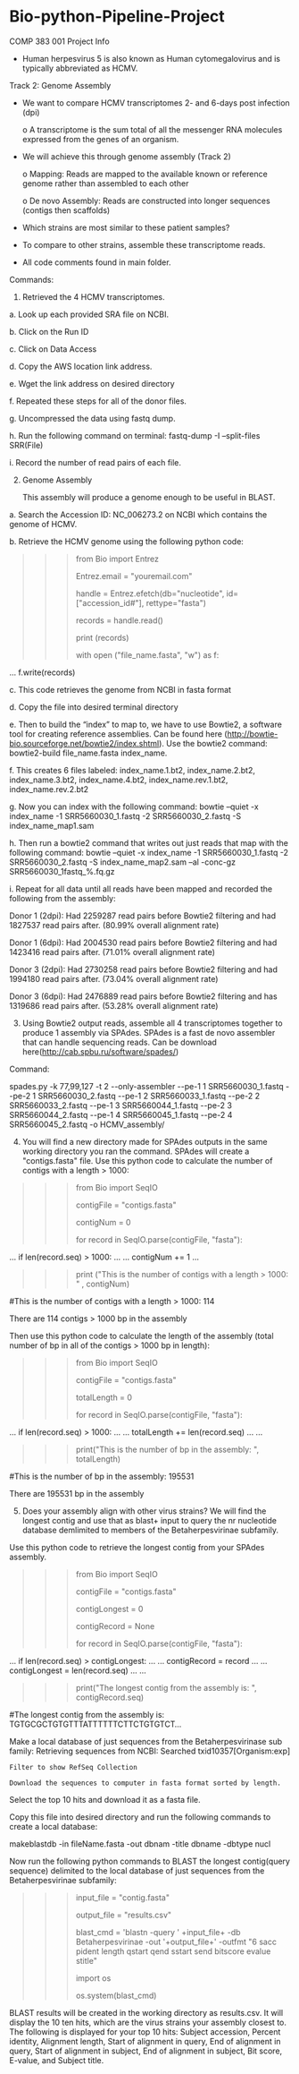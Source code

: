 # Bio-python-Pipeline-Project
COMP 383 001
Project Info
-	Human herpesvirus 5 is also known as Human cytomegalovirus and is typically abbreviated as HCMV.

Track 2: Genome Assembly
-	We want to compare HCMV transcriptomes 2- and 6-days post infection (dpi)

	o A transcriptome is the sum total of all the messenger RNA molecules expressed from the genes of an organism.
	
-	We will achieve this through genome assembly (Track 2)

       o Mapping: Reads are mapped to the available known or reference genome rather than assembled to each other
       
       o De novo Assembly: Reads are constructed into longer sequences (contigs then scaffolds)

-	Which strains are most similar to these patient samples?

-	To compare to other strains, assemble these transcriptome reads.

-	All code comments found in main folder.


Commands:

1.	Retrieved the 4 HCMV transcriptomes.

a.	Look up each provided SRA file on NCBI.

b.	Click on the Run ID

c.	Click on Data Access

d.	Copy the AWS location link address.

e.	Wget the link address on desired directory

f.	Repeated these steps for all of the donor files.

g.	Uncompressed the data using fastq dump.

h.	Run the following command on terminal: fastq-dump -I –split-files SRR(File)

i.	Record the number of read pairs of each file.



2.	Genome Assembly
	
	This assembly will produce a genome enough to be useful in BLAST.

a.	Search the Accession ID: NC_006273.2 on NCBI which contains the genome of HCMV.

b.	Retrieve the HCMV genome using the following python code:


>>> from Bio import Entrez
>>> 
>>> Entrez.email = "youremail.com"
>>> 
>>> handle = Entrez.efetch(db="nucleotide", id=["accession_id#"], rettype="fasta")
>>> 
>>> records = handle.read()
>>> 
>>> print (records)
>>> 
>>> with open ("file_name.fasta", "w") as f:
>>> 
... 	f.write(records)

	

c.	This code retrieves the genome from NCBI in fasta format 

d.	Copy the file into desired terminal directory 

e.	Then to build the “index” to map to, we have to use Bowtie2, a software tool for creating reference assemblies. Can be found here (http://bowtie-bio.sourceforge.net/bowtie2/index.shtml). Use the bowtie2 command: bowtie2-build file_name.fasta index_name.

f.	This creates 6 files labeled:
index_name.1.bt2, index_name.2.bt2, index_name.3.bt2, index_name.4.bt2, index_name.rev.1.bt2, index_name.rev.2.bt2

g.	Now you can index with the following command: bowtie –quiet -x index_name -1 SRR5660030_1.fastq -2 SRR5660030_2.fastq -S index_name_map1.sam

h.	Then run a bowtie2 command that writes out just reads that map with the following command: bowtie –quiet -x index_name -1 SRR5660030_1.fastq -2 SRR5660030_2.fastq -S index_name_map2.sam –al -conc-gz SRR5660030_1fastq_%.fq.gz 

i.	Repeat for all data until all reads have been mapped and recorded the following from the assembly:

Donor 1 (2dpi): Had 2259287 read pairs before Bowtie2 filtering and had 1827537 read pairs after. (80.99% overall alignment rate)

Donor 1 (6dpi): Had 2004530 read pairs before Bowtie2 filtering and had 1423416 read pairs after. (71.01% overall alignment rate)

Donor 3 (2dpi): Had 2730258 read pairs before Bowtie2 filtering and had 1994180 read pairs after. (73.04% overall alignment rate)

Donor 3 (6dpi): Had 2476889 read pairs before Bowtie2 filtering and has 1319686 read pairs after. (53.28% overall alignment rate)


3.	Using Bowtie2 output reads, assemble all 4 transcriptomes together to produce 1 assembly via SPAdes. SPAdes is a fast de novo assembler that can handle sequencing reads. Can be download here(http://cab.spbu.ru/software/spades/)

Command:

spades.py -k 77,99,127 -t 2 --only-assembler 
--pe-1 1 SRR5660030_1.fastq --pe-2 1 SRR5660030_2.fastq 
--pe-1 2 SRR5660033_1.fastq --pe-2 2 SRR5660033_2.fastq 
--pe-1 3 SRR5660044_1.fastq --pe-2 3 SRR5660044_2.fastq 
--pe-1 4 SRR5660045_1.fastq --pe-2 4 SRR5660045_2.fastq 
-o HCMV_assembly/

4.	You will find a new directory made for SPAdes outputs in the same working directory you ran the command. SPAdes will create a "contigs.fasta" file. Use this python code to calculate the number of contigs with a length > 1000:

>>> from Bio import SeqIO
>>> 
>>> contigFile = "contigs.fasta"
>>> 
>>> contigNum = 0
>>> 
>>> for record in SeqIO.parse(contigFile, "fasta"):
>>> 
...     if len(record.seq) > 1000:
...
...             contigNum += 1
... 
>>> print ("This is the number of contigs with a length > 1000: " , contigNum)
>>> 
#This is the number of contigs with a length > 1000:  114

There are 114 contigs > 1000 bp in the assembly


Then use this python code to calculate the length of the assembly (total number of bp in all of the contigs > 1000 bp in length):

>>> from Bio import SeqIO
>>> 
>>> contigFile = "contigs.fasta"
>>> 
>>> totalLength = 0
>>> 
>>>
>>> for record in SeqIO.parse(contigFile, "fasta"):
>>> 
...     if len(record.seq) > 1000:
...
...             totalLength += len(record.seq)
...
... 
>>> print("This is the number of bp in the assembly: ", totalLength)
>>> 
#This is the number of bp in the assembly:  195531

There are 195531 bp in the assembly

5.	Does your assembly align with other virus strains? We will find the longest contig and use that as blast+ input to query the nr nucleotide database demlimited to members of the Betaherpesvirinae subfamily.

Use this python code to retrieve the longest contig from your SPAdes assembly.

>>> from Bio import SeqIO
>>> 
>>> contigFile = "contigs.fasta"
>>> 
>>> contigLongest = 0
>>> 
>>> contigRecord = None
>>> 
>>> 
>>> for record in SeqIO.parse(contigFile, "fasta"):
>>> 
...     if len(record.seq) > contigLongest:
...
...             contigRecord = record
...
...             contigLongest = len(record.seq)
...
... 
>>> print("The longest contig from the assembly is: ", contigRecord.seq)
>>> 
#The longest contig from the assembly is:  TGTGCGCTGTGTTTATTTTTTCTTCTGTGTCT…



Make a local database of just sequences from the Betaherpesvirinase sub family:
Retrieving sequences from NCBI:
	Searched txid10357[Organism:exp]
	
	Filter to show RefSeq Collection
	
	Download the sequences to computer in fasta format sorted by length.
	
Select the top 10 hits and download it as a fasta file.

Copy this file into desired directory and run the following commands to create a local database:

makeblastdb -in fileName.fasta -out dbnam -title dbname -dbtype nucl

Now run the following python commands to BLAST the longest contig(query sequence) delimited to the local database of just sequences from the Betaherpesvirinae subfamily:

>>> input_file = "contig.fasta"
>>> 
>>> output_file = "results.csv"
>>> 
>>> blast_cmd = 'blastn -query ' +input_file+ -db Betaherpesvirinae -out '+output_file+' -outfmt "6 sacc pident length qstart qend sstart send bitscore evalue stitle"
>>> 
>>> import os
>>> 
>>> os.system(blast_cmd)
>>> 

BLAST results will be created in the working directory as results.csv. It will display the 10 ten hits, which are the virus strains your assembly closest to.
The following is displayed for your top 10 hits:
Subject accession, Percent identity, Alignment length, Start of alignment in query, End of alignment in query, Start of alignment in subject, End of alignment in subject, Bit score, E-value, and Subject title.


